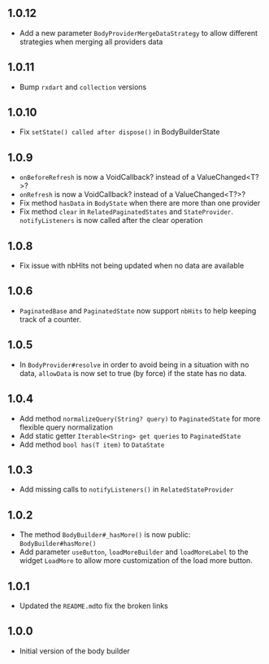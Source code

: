 ## 1.0.12

* Add a new parameter `BodyProviderMergeDataStrategy` to allow different strategies when merging all providers data

## 1.0.11

* Bump `rxdart` and `collection` versions

## 1.0.10

* Fix `setState() called after dispose()` in BodyBuilderState

## 1.0.9

* `onBeforeRefresh` is now a VoidCallback? instead of a ValueChanged<T?>?
* `onRefresh` is now a VoidCallback? instead of a ValueChanged<T?>?
* Fix method `hasData` in `BodyState` when there are more than one provider
* Fix method `clear` in `RelatedPaginatedStates` and `StateProvider`. `notifyListeners` is now called after the clear
  operation

## 1.0.8

* Fix issue with nbHits not being updated when no data are available

## 1.0.6

* `PaginatedBase` and `PaginatedState` now support `nbHits` to help keeping track of a counter.

## 1.0.5

* In `BodyProvider#resolve` in order to avoid being in a situation with no data, `allowData` is now
  set to true (by force) if the state has no data.

## 1.0.4

* Add method `normalizeQuery(String? query)` to `PaginatedState` for more flexible query
  normalization
* Add static getter `Iterable<String> get queries` to `PaginatedState`
* Add method `bool has(T item)` to `DataState`

## 1.0.3

* Add missing calls to `notifyListeners()` in `RelatedStateProvider`

## 1.0.2

* The method `BodyBuilder#_hasMore()` is now public: `BodyBuilder#hasMore()`
* Add parameter `useButton`, `loadMoreBuilder` and `loadMoreLabel` to the widget `LoadMore` to allow
  more customization of the load more button.

## 1.0.1

* Updated the `README.md`to fix the broken links

## 1.0.0

* Initial version of the body builder
